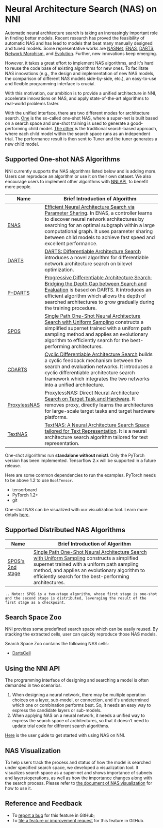 # Neural Architecture Search (NAS) on NNI

Automatic neural architecture search is taking an increasingly important role in finding better models. Recent research has proved the feasibility of automatic NAS and has lead to models that beat many manually designed and tuned models. Some representative works are [NASNet][2], [ENAS][1], [DARTS][3], [Network Morphism][4], and [Evolution][5]. Further, new innovations keep emerging.

However, it takes a great effort to implement NAS algorithms, and it's hard to reuse the code base of existing algorithms for new ones. To facilitate NAS innovations (e.g., the design and implementation of new NAS models, the comparison of different NAS models side-by-side, etc.), an easy-to-use and flexible programming interface is crucial.

With this motivation, our ambition is to provide a unified architecture in NNI, accelerate innovations on NAS, and apply state-of-the-art algorithms to real-world problems faster.

With the unified interface, there are two different modes for architecture search. [One](#supported-one-shot-nas-algorithms) is the so-called one-shot NAS, where a super-net is built based on a search space and one-shot training is used to generate a good-performing child model. [The other](#supported-distributed-nas-algorithms) is the traditional search-based approach, where each child model within the search space runs as an independent trial. The performance result is then sent to Tuner and the tuner generates a new child model.

## Supported One-shot NAS Algorithms

NNI currently supports the NAS algorithms listed below and is adding more. Users can reproduce an algorithm or use it on their own dataset. We also encourage users to implement other algorithms with [NNI API](#use-nni-api), to benefit more people.

|Name|Brief Introduction of Algorithm|
|---|---|
| [ENAS](ENAS.md) | [Efficient Neural Architecture Search via Parameter Sharing](https://arxiv.org/abs/1802.03268). In ENAS, a controller learns to discover neural network architectures by searching for an optimal subgraph within a large computational graph. It uses parameter sharing between child models to achieve fast speed and excellent performance. |
| [DARTS](DARTS.md) | [DARTS: Differentiable Architecture Search](https://arxiv.org/abs/1806.09055) introduces a novel algorithm for differentiable network architecture search on bilevel optimization. |
| [P-DARTS](PDARTS.md) | [Progressive Differentiable Architecture Search: Bridging the Depth Gap between Search and Evaluation](https://arxiv.org/abs/1904.12760) is based on DARTS. It introduces an efficient algorithm which allows the depth of searched architectures to grow gradually during the training procedure. |
| [SPOS](SPOS.md) | [Single Path One-Shot Neural Architecture Search with Uniform Sampling](https://arxiv.org/abs/1904.00420) constructs a simplified supernet trained with a uniform path sampling method and applies an evolutionary algorithm to efficiently search for the best-performing architectures. |
| [CDARTS](CDARTS.md) | [Cyclic Differentiable Architecture Search](https://arxiv.org/abs/****) builds a cyclic feedback mechanism between the search and evaluation networks. It introduces a cyclic differentiable architecture search framework which integrates the two networks into a unified architecture.|
| [ProxylessNAS](Proxylessnas.md) | [ProxylessNAS: Direct Neural Architecture Search on Target Task and Hardware](https://arxiv.org/abs/1812.00332). It removes proxy, directly learns the architectures for large-scale target tasks and target hardware platforms. |
| [TextNAS](TextNAS.md) | [TextNAS: A Neural Architecture Search Space tailored for Text Representation](https://arxiv.org/pdf/1912.10729.pdf). It is a neural architecture search algorithm tailored for text representation. |

One-shot algorithms run **standalone without nnictl**. Only the PyTorch version has been implemented. Tensorflow 2.x will be supported in a future release.

Here are some common dependencies to run the examples. PyTorch needs to be above 1.2 to use ``BoolTensor``.

* tensorboard
* PyTorch 1.2+
* git

One-shot NAS can be visualized with our visualization tool. Learn more details [here](./Visualization.md).

## Supported Distributed NAS Algorithms

|Name|Brief Introduction of Algorithm|
|---|---|
| [SPOS's 2nd stage](SPOS.md) | [Single Path One-Shot Neural Architecture Search with Uniform Sampling](https://arxiv.org/abs/1904.00420) constructs a simplified supernet trained with a uniform path sampling method, and applies an evolutionary algorithm to efficiently search for the best-performing architectures.|

```eval_rst	
.. Note:: SPOS is a two-stage algorithm, whose first stage is one-shot and the second stage is distributed, leveraging the result of the first stage as a checkpoint.	
```

## Search Space Zoo

NNI provides some predefined search space which can be easily reused. By stacking the extracted cells, user can quickly reproduce those NAS models.

Search Space Zoo contains the following NAS cells:

* [DartsCell](./SearchSpaceZoo.md#DartsCell)

## Using the NNI API

The programming interface of designing and searching a model is often demanded in two scenarios.

1. When designing a neural network, there may be multiple operation choices on a layer, sub-model, or connection, and it's undetermined which one or combination performs best. So, it needs an easy way to express the candidate layers or sub-models.
2. When applying NAS on a neural network, it needs a unified way to express the search space of architectures, so that it doesn't need to update trial code for different search algorithms.

[Here](./NasGuide.md) is the user guide to get started with using NAS on NNI.

## NAS Visualization

To help users track the process and status of how the model is searched under specified search space, we developed a visualization tool. It visualizes search space as a super-net and shows importance of subnets and layers/operations, as well as how the importance changes along with the search process. Please refer to [the document of NAS visualization](./Visualization.md) for how to use it.

## Reference and Feedback

[1]: https://arxiv.org/abs/1802.03268
[2]: https://arxiv.org/abs/1707.07012
[3]: https://arxiv.org/abs/1806.09055
[4]: https://arxiv.org/abs/1806.10282
[5]: https://arxiv.org/abs/1703.01041

* To [report a bug](https://github.com/microsoft/nni/issues/new?template=bug-report.md) for this feature in GitHub;
* To [file a feature or improvement request](https://github.com/microsoft/nni/issues/new?template=enhancement.md) for this feature in GitHub.
